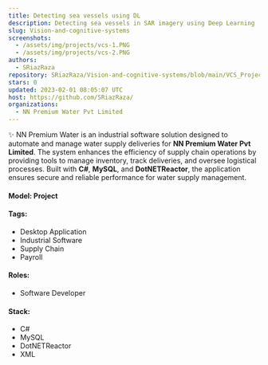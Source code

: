 ```yaml
---
title: Detecting sea vessels using DL
description: Detecting sea vessels in SAR imagery using Deep Learning
slug: Vision-and-cognitive-systems
screenshots:
  - /assets/img/projects/vcs-1.PNG
  - /assets/img/projects/vcs-2.PNG
authors:
  - SRiazRaza
repository: SRiazRaza/Vision-and-cognitive-systems/blob/main/VCS_Project.pdf
stars: 0
updated: 2023-02-01 08:05:07 UTC
host: https://github.com/SRiazRaza/
organizations:
  - NN Premium Water Pvt Limited
---
```


✨ NN Premium Water is an industrial software solution designed to automate and manage water supply deliveries for **NN Premium Water Pvt Limited**. The system enhances the efficiency of supply chain operations by providing tools to manage inventory, track deliveries, and oversee logistical processes. Built with **C#**, **MySQL**, and **DotNETReactor**, the application ensures secure and reliable performance for water supply management.

#### Model: Project

#### Tags:
  - Desktop Application
  - Industrial Software
  - Supply Chain
  - Payroll

#### Roles:
  - Software Developer

#### Stack:
  - C#
  - MySQL
  - DotNETReactor
  - XML
